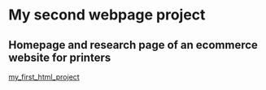 # My second webpage project

## Homepage and research page of an ecommerce website for printers
[my_first_html_project](https://github.com/SeerPant/first_html_project)
